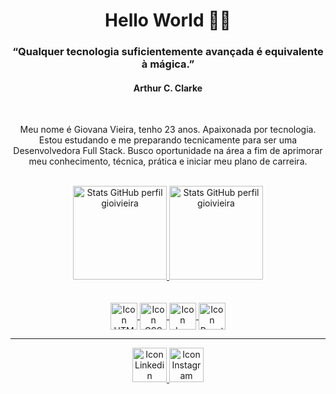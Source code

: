 <div align="center">
   <h1>Hello World 👩‍💻</h1>
</div>

<div align="center">
   <h3>“Qualquer tecnologia suficientemente avançada é equivalente à mágica.”</h3>
   <h4>Arthur C. Clarke</h4>
</div>

<br>

<div align="center">
  <p>Meu nome é Giovana Vieira, tenho 23 anos. Apaixonada por tecnologia. Estou estudando e me preparando tecnicamente para ser uma Desenvolvedora Full Stack. Busco oportunidade na área a fim de aprimorar meu conhecimento, técnica, prática e iniciar meu plano de carreira.</p>
</div>

<br>

<div align="center" style="display: inline_block">
  <a href="https://github.com/gioivieira">
  <img height="150em" src="https://github-readme-stats.vercel.app/api?username=gioivieira&show_icons=true&theme=buefy&include_all_commits=true&count_private=true" alt="Stats GitHub perfil gioivieira"/>
  <img height="150em" src="https://github-readme-stats.vercel.app/api/top-langs/?username=gioivieira&layout=compact" alt="Stats GitHub perfil gioivieira"/>  
</div>

  <br>
  <br>

<div align="center">


  <img align="center" height="43" width="43" src="https://cdn-icons-png.flaticon.com/512/1051/1051277.png" alt="Icon HTML"/>
  
  <img align="center" height="43" width="43" src="https://cdn-icons-png.flaticon.com/512/732/732190.png" alt="Icon CSS"/>
  
  <img align="center" height="43" width="43" src="https://cdn-icons-png.flaticon.com/512/5968/5968292.png" alt="Icon JavaScript"/>
  
  <img align="center" height="43" width="43" src="https://cdn-icons-png.flaticon.com/512/875/875209.png" alt="Icon React.js"/>
  
</div>
  
  <hr>
  
  <div align="center"> 
    
   <a href="https://www.linkedin.com/in/gioivieira/" target="_blank">
	<img height="55" width="55" src="https://img.icons8.com/color/344/linkedin.png" alt="Icon Linkedin"/>
   </a> 	
	
   <a href="https://www.instagram.com/gioivieira/" target="_blank">
	 <img height="55" width="55" src="https://img.icons8.com/fluency/344/instagram-new.png" alt="Icon Instagram"/>
   </a> 
 
</div>

